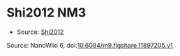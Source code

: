 <a name="material" />

# Shi2012 NM3
<script type="application/ld+json">
  {
    "@context": "https://schema.org/",
    "@type": "ChemicalSubstance",
    "@id": "https://egonw.github.io/nanowiki/nanowiki143.html#material",
    "http://purl.org/dc/terms/conformsTo":
      {
        "@type": "CreativeWork",
        "@id": "https://bioschemas.org/profiles/ChemicalSubstance/0.4-RELEASE/"
      },
    "identfier": "143",
    "name": "Shi2012 NM3",
    "url": "https://egonw.github.io/nanowiki/nanowiki143.html#material",
    "sameAs": "http://127.0.0.1/mediawiki/index.php/Special:URIResolver/Shi2012_NM3"
  }
</script>


* Source: [Shi2012](articleShi2012.md)


Source: NanoWiki 6, doi:[10.6084/m9.figshare.11897205.v1](https://doi.org/10.6084/m9.figshare.11897205.v1)
